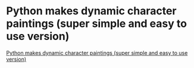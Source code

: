 # Python makes dynamic character paintings (super simple and easy to use version)
[Python makes dynamic character paintings (super simple and easy to use version)](https://aiwithcloud.com/2022/09/19/python_makes_dynamic_character_paintings_super_simple_and_easy_to_use_version/)